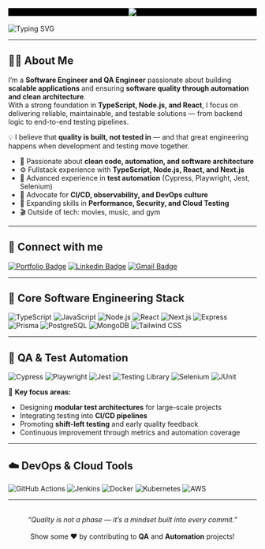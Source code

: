 <div align="center">
  <div style="background:#000000;">
    <img src="https://miro.medium.com/v2/resize:fit:1024/0*ALNL96YFdGdzWZVm.png" />   
  </div>
</div> 
<br />

<img src="https://readme-typing-svg.demolab.com?font=Roboto&weight=600&duration=3000&pause=1000&color=FFFFFF&width=550&lines=Hello%2C+I'm+Junior+Reis!+%F0%9F%91%8B;Software+Engineer+%26+QA+Engineer;Fullstack+Developer+%7C+Automation+Specialist;Delivering+Quality+at+Scale+%F0%9F%9A%80" alt="Typing SVG" />

---

## 👨‍💻 About Me

I’m a **Software Engineer and QA Engineer** passionate about building **scalable applications** and ensuring **software quality through automation and clean architecture**.  
With a strong foundation in **TypeScript, Node.js, and React**, I focus on delivering reliable, maintainable, and testable solutions — from backend logic to end-to-end testing pipelines.

💡 I believe that **quality is built, not tested in** — and that great engineering happens when development and testing move together.

- 💜 Passionate about **clean code, automation, and software architecture**
- ⚙️ Fullstack experience with **TypeScript, Node.js, React, and Next.js**
- 🤖 Advanced experience in **test automation** (Cypress, Playwright, Jest, Selenium)
- 🚀 Advocate for **CI/CD, observability, and DevOps culture**
- 🌱 Expanding skills in **Performance, Security, and Cloud Testing**
- 🎬 Outside of tech: movies, music, and gym  

---

## 🤝 Connect with me

[![Portfolio Badge](https://img.shields.io/badge/-Portfolio-000000?style=flat-square&logo=vercel&logoColor=white&link=https://portfolio2025-fomk.vercel.app/)](https://portfolio2025-fomk.vercel.app/)
[![Linkedin Badge](https://img.shields.io/badge/-Junior%20Reis-blue?style=flat-square&logo=Linkedin&logoColor=white&link=https://www.linkedin.com/in/gil-maik-junior/)](https://www.linkedin.com/in/gil-maik-junior/)
[![Gmail Badge](https://img.shields.io/badge/-gilmaikjunior2@gmail.com-c14438?style=flat-square&logo=Gmail&logoColor=white&link=mailto:gilmaikjunior2@gmail.com)](mailto:gilmaikjunior2@gmail.com)

---

## 🧩 Core Software Engineering Stack

<p>
  <img alt="TypeScript" src="https://img.shields.io/badge/-TypeScript-007ACC?style=flat-square&logo=typescript&logoColor=white" />
  <img alt="JavaScript" src="https://img.shields.io/badge/-JavaScript-F7DF1E?style=flat-square&logo=javascript&logoColor=black" />
  <img alt="Node.js" src="https://img.shields.io/badge/-Node.js-339933?style=flat-square&logo=node.js&logoColor=white" />
  <img alt="React" src="https://img.shields.io/badge/-React-61DAFB?style=flat-square&logo=react&logoColor=black" />
  <img alt="Next.js" src="https://img.shields.io/badge/-Next.js-000000?style=flat-square&logo=next.js&logoColor=white" />
  <img alt="Express" src="https://img.shields.io/badge/-Express-000000?style=flat-square&logo=express&logoColor=white" />
  <img alt="Prisma" src="https://img.shields.io/badge/-Prisma-2D3748?style=flat-square&logo=prisma&logoColor=white" />
  <img alt="PostgreSQL" src="https://img.shields.io/badge/-PostgreSQL-4169E1?style=flat-square&logo=postgresql&logoColor=white" />
  <img alt="MongoDB" src="https://img.shields.io/badge/-MongoDB-47A248?style=flat-square&logo=mongodb&logoColor=white" />
  <img alt="Tailwind CSS" src="https://img.shields.io/badge/-Tailwind_CSS-06B6D4?style=flat-square&logo=tailwind-css&logoColor=white" />
</p>

---

## 🧪 QA & Test Automation

<p>
  <img alt="Cypress" src="https://img.shields.io/badge/-Cypress-17202C?style=flat-square&logo=cypress&logoColor=white" />
  <img alt="Playwright" src="https://img.shields.io/badge/-Playwright-2EAD33?style=flat-square&logo=playwright&logoColor=white" />
  <img alt="Jest" src="https://img.shields.io/badge/-Jest-C21325?style=flat-square&logo=jest&logoColor=white" />
  <img alt="Testing Library" src="https://img.shields.io/badge/-Testing_Library-E33332?style=flat-square&logo=testing-library&logoColor=white" />
  <img alt="Selenium" src="https://img.shields.io/badge/-Selenium-43B02A?style=flat-square&logo=selenium&logoColor=white" />
  <img alt="JUnit" src="https://img.shields.io/badge/-JUnit-25A162?style=flat-square&logo=java&logoColor=white" />
</p>

🧭 **Key focus areas:**
- Designing **modular test architectures** for large-scale projects  
- Integrating testing into **CI/CD pipelines**  
- Promoting **shift-left testing** and early quality feedback  
- Continuous improvement through metrics and automation coverage  

---

## ☁️ DevOps & Cloud Tools

<p>
  <img alt="GitHub Actions" src="https://img.shields.io/badge/-GitHub_Actions-2088FF?style=flat-square&logo=github-actions&logoColor=white" />
  <img alt="Jenkins" src="https://img.shields.io/badge/-Jenkins-D24939?style=flat-square&logo=jenkins&logoColor=white" />
  <img alt="Docker" src="https://img.shields.io/badge/-Docker-2496ED?style=flat-square&logo=docker&logoColor=white" />
  <img alt="Kubernetes" src="https://img.shields.io/badge/-Kubernetes-326CE5?style=flat-square&logo=kubernetes&logoColor=white" />
  <img alt="AWS" src="https://img.shields.io/badge/-AWS-232F3E?style=flat-square&logo=amazon-aws&logoColor=white" />
</p>

---


<div align="center">
  <br />
  <i>“Quality is not a phase — it’s a mindset built into every commit.”</i>  
  <br /><br />
  Show some ❤️ by contributing to <b>QA</b> and <b>Automation</b> projects!
</div>
